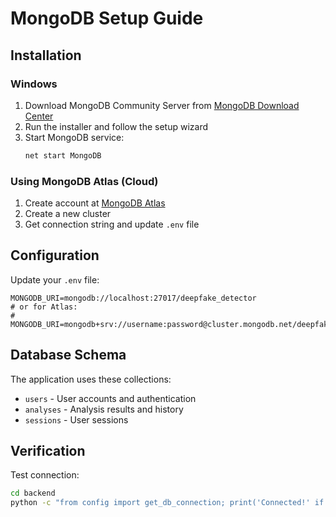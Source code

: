 # MongoDB Setup Guide

## Installation

### Windows
1. Download MongoDB Community Server from [MongoDB Download Center](https://www.mongodb.com/try/download/community)
2. Run the installer and follow the setup wizard
3. Start MongoDB service:
   ```cmd
   net start MongoDB
   ```

### Using MongoDB Atlas (Cloud)
1. Create account at [MongoDB Atlas](https://www.mongodb.com/atlas)
2. Create a new cluster
3. Get connection string and update `.env` file

## Configuration

Update your `.env` file:
```
MONGODB_URI=mongodb://localhost:27017/deepfake_detector
# or for Atlas:
# MONGODB_URI=mongodb+srv://username:password@cluster.mongodb.net/deepfake_detector
```

## Database Schema

The application uses these collections:
- `users` - User accounts and authentication
- `analyses` - Analysis results and history
- `sessions` - User sessions

## Verification

Test connection:
```bash
cd backend
python -c "from config import get_db_connection; print('Connected!' if get_db_connection() else 'Failed!')"
```